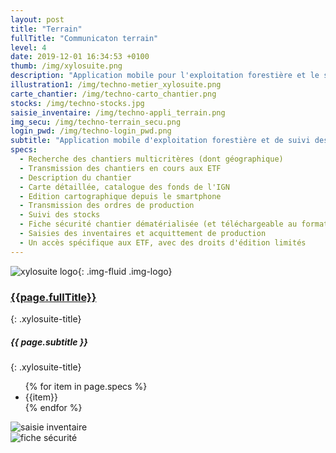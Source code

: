 ```yaml
---
layout: post
title: "Terrain"
fullTitle: "Communicaton terrain"
level: 4
date: 2019-12-01 16:34:53 +0100
thumb: /img/xylosuite.png
description: "Application mobile pour l'exploitation forestière et le suivi des stocks de bois"
illustration1: /img/techno-metier_xylosuite.png
carte_chantier: /img/techno-carto_chantier.png
stocks: /img/techno-stocks.jpg
saisie_inventaire: /img/techno-appli_terrain.png
img_secu: /img/techno-terrain_secu.png
login_pwd: /img/techno-login_pwd.png
subtitle: "Application mobile d'exploitation forestière et de suivi des stocks de billons ou grumes"
specs:
  - Recherche des chantiers multicritères (dont géographique)
  - Transmission des chantiers en cours aux ETF
  - Description du chantier
  - Carte détaillée, catalogue des fonds de l'IGN
  - Edition cartographique depuis le smartphone
  - Transmission des ordres de production
  - Suivi des stocks
  - Fiche sécurité chantier dématérialisée (et téléchargeable au format PDF)
  - Saisies des inventaires et acquittement de production
  - Un accès spécifique aux ETF, avec des droits d'édition limités
---
```


![xylosuite logo]({{page.thumb}}){: .img-fluid .img-logo}

### <a href='./intro#applis' class=""><i class="fas fa-chevron-left mr-2"></i>{{page.fullTitle}}</a>
{: .xylosuite-title}
##### <strong>{{ page.subtitle }} </strong>
{: .xylosuite-title}


<ul class="list-group ">
{% for item in page.specs %}
  <li class="list-group-item">{{item}}</li>
{% endfor %}
</ul> 

<div class="container p-0 mt-4">
  <div class="row">
    <div class="col-12 col-md-3 mb-2 mt-3 mt-md-0 mt-lg-0">
      <img src="{{page.saisie_inventaire}}" alt="saisie inventaire" class="img-fluid mb-3">      
    </div>
    <div class="col-12 col-md-3 mb-2 mt-3 mt-md-0 mt-lg-0">
      <img src="{{page.img_secu}}" alt="fiche sécurité" class="img-fluid">
    </div>
  </div>  
</div>
